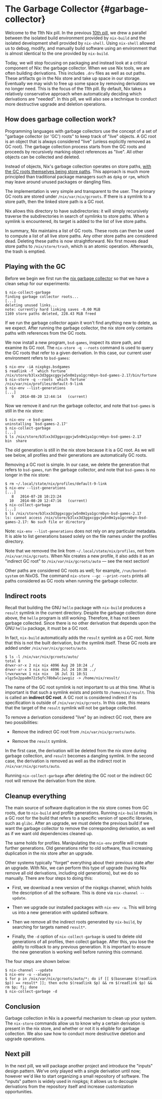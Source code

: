 # The Garbage Collector {#garbage-collector}

Welcome to the 11th Nix pill. In the previous [10th pill](10-developing-with-nix-shell.md), we drew a parallel between the isolated build environment provided by `nix-build` and the isolated development shell provided by `nix-shell`. Using `nix-shell` allowed us to debug, modify, and manually build software using an environment that is almost identical to the one provided by `nix-build`.

Today, we will stop focusing on packaging and instead look at a critical component of Nix: the garbage collector. When we use Nix tools, we are often building derivations. This includes `.drv` files as well as out paths. These artifacts go in the Nix store and take up space in our storage. Eventually we may wish to free up some space by removing derivations we no longer need. This is the focus of the 11th pill. By default, Nix takes a relatively conservative approach when automatically deciding which derivations are "needed". In this pill, we will also see a technique to conduct more destructive upgrade and deletion operations.

## How does garbage collection work?

Programming languages with garbage collectors use the concept of a set of "garbage collector (or 'GC') roots" to keep track of "live" objects. A GC root is an object that is always considered "live" (unless explicitly removed as GC root). The garbage collection process starts from the GC roots and proceeds by recursively marking object references as "live". All other objects can be collected and deleted.

Instead of objects, Nix's garbage collection operates on store paths, [with the GC roots themselves being store paths](https://nixos.org/manual/nix/stable/package-management/garbage-collector-roots.html). This approach is much more principled than traditional package managers such as `dpkg` or `rpm`, which may leave around unused packages or dangling files.

The implementation is very simple and transparent to the user. The primary GC roots are stored under `/nix/var/nix/gcroots`. If there is a symlink to a store path, then the linked store path is a GC root.

Nix allows this directory to have subdirectories: it will simply recursively traverse the subdirectories in search of symlinks to store paths. When a symlink is encountered, its target is added to the list of live store paths.

In summary, Nix maintains a list of GC roots. These roots can then be used to compute a list of all live store paths. Any other store paths are considered dead. Deleting these paths is now straightforward. Nix first moves dead store paths to `/nix/store/trash`, which is an atomic operation. Afterwards, the trash is emptied.

## Playing with the GC

Before we begin we first run the [nix garbage collector](https://nixos.org/manual/nix/stable/command-ref/nix-collect-garbage.html) so that we have a clean setup for our experiments:

```console
$ nix-collect-garbage
finding garbage collector roots...
[...]
deleting unused links...
note: currently hard linking saves -0.00 MiB
1169 store paths deleted, 228.43 MiB freed
```

If we run the garbage collector again it won't find anything new to delete, as we expect. After running the garbage collector, the nix store only contains paths with references from the GC roots.

We now install a new program, `bsd-games`, inspect its store path, and examine its GC root. The `nix-store -q --roots` command is used to query the GC roots that refer to a given derivation. In this case, our current user environment refers to `bsd-games`:

```console
$ nix-env -iA nixpkgs.bsdgames
$ readlink -f `which fortune`
/nix/store/b3lxx3d3ggxcggvjw5n0m1ya1gcrmbyn-bsd-games-2.17/bin/fortune
$ nix-store -q --roots `which fortune`
/nix/var/nix/profiles/default-9-link
$ nix-env --list-generations
[...]
   9   2014-08-20 12:44:14   (current)
```

Now we remove it and run the garbage collector, and note that `bsd-games` is still in the nix store:

```console
$ nix-env -e bsd-games
uninstalling `bsd-games-2.17'
$ nix-collect-garbage
[...]
$ ls /nix/store/b3lxx3d3ggxcggvjw5n0m1ya1gcrmbyn-bsd-games-2.17
bin  share
```

The old generation is still in the nix store because it is a GC root. As we will see below, all profiles and their generations are automatically GC roots.

Removing a GC root is simple. In our case, we delete the generation that refers to `bsd-games`, run the garbage collector, and note that `bsd-games` is no longer in the nix store:

```console
$ rm ~/.local/state/nix/profiles/default-9-link
$ nix-env --list-generations
[...]
   8   2014-07-28 10:23:24
  10   2014-08-20 12:47:16   (current)
$ nix-collect-garbage
[...]
$ ls /nix/store/b3lxx3d3ggxcggvjw5n0m1ya1gcrmbyn-bsd-games-2.17
ls: cannot access /nix/store/b3lxx3d3ggxcggvjw5n0m1ya1gcrmbyn-bsd-games-2.17: No such file or directory
```

Note: `nix-env --list-generations` does not rely on any particular metadata. It is able to list generations based solely on the file names under the profiles directory.

Note that we removed the link from `~/.local/state/nix/profiles`, not from `/nix/var/nix/gcroots`. When Nix creates a new profile, it also adds it as an "indirect GC root" to `/nix/var/nix/gcroots/auto` — see the next section!

Other paths are considered GC roots as well; for example, `/run/booted-system` on NixOS. The command `nix-store --gc --print-roots` prints all paths considered as GC roots when running the garbage collector.

## Indirect roots

Recall that building the GNU `hello` package with `nix-build` produces a `result` symlink in the current directory. Despite the garbage collection done above, the `hello` program is still working. Therefore, it has not been garbage collected. Since there is no other derivation that depends upon the GNU `hello` package, it must be a GC root.

In fact, `nix-build` automatically adds the `result` symlink as a GC root. Note that this is not the built derivation, but the symlink itself. These GC roots are added under `/nix/var/nix/gcroots/auto`.

```console
$ ls -l /nix/var/nix/gcroots/auto/
total 8
drwxr-xr-x 2 nix nix 4096 Aug 20 10:24 ./
drwxr-xr-x 3 nix nix 4096 Jul 24 10:38 ../
lrwxrwxrwx 1 nix nix   16 Jul 31 10:51 xlgz5x2ppa0m72z5qfc78b8wlciwvgiz -> /home/nix/result/
```

The name of the GC root symlink is not important to us at this time. What is important is that such a symlink exists and points to `/home/nix/result`. This is called an **indirect GC root**. A GC root is considered indirect if its specification is outside of `/nix/var/nix/gcroots`. In this case, this means that the target of the `result` symlink will not be garbage collected.

To remove a derivation considered "live" by an indirect GC root, there are two possibilities:

- Remove the indirect GC root from `/nix/var/nix/gcroots/auto`.

- Remove the `result` symlink.

In the first case, the derivation will be deleted from the nix store during garbage collection, and `result` becomes a dangling symlink. In the second case, the derivation is removed as well as the indirect root in `/nix/var/nix/gcroots/auto`.

Running `nix-collect-garbage` after deleting the GC root or the indirect GC root will remove the derivation from the store.

## Cleanup everything

The main source of software duplication in the nix store comes from GC roots, due to `nix-build` and profile generations. Running `nix-build` results in a GC root for the build that refers to a specific version of specific libraries, such as `glibc`. After an upgrade, we must delete the previous build if we want the garbage collector to remove the corresponding derivation, as well as if we want old dependencies cleaned up.

The same holds for profiles. Manipulating the `nix-env` profile will create further generations. Old generations refer to old software, thus increasing duplication in the nix store after an upgrade.

Other systems typically "forget" everything about their previous state after an upgrade. With Nix, we can perform this type of upgrade (having Nix remove all old derivations, including old generations), but we do so manually. There are four steps to doing this:

- First, we download a new version of the nixpkgs channel, which holds the description of all the software. This is done via `nix-channel --update`.

- Then we upgrade our installed packages with `nix-env -u`. This will bring us into a new generation with updated software.

- Then we remove all the indirect roots generated by `nix-build`, by searching for targets named `result*`.

- Finally, the `-d` option of `nix-collect-garbage` is used to delete old generations of all profiles, then collect garbage. After this, you lose the ability to rollback to any previous generation. It is important to ensure the new generation is working well before running this command.

The four steps are shown below:

```console
$ nix-channel --update
$ nix-env -u --always
$ for p in /nix/var/nix/gcroots/auto/*; do if [[ $(basename $(readlink $p)) == result* ]]; then echo $(readlink $p) && rm $(readlink $p) && rm $p; fi; done
$ nix-collect-garbage -d
```

## Conclusion

Garbage collection in Nix is a powerful mechanism to clean up your system. The `nix-store` commands allow us to know why a certain derivation is present in the nix store, and whether or not it is eligible for garbage collection. We also saw how to conduct more destructive deletion and upgrade operations.

## Next pill

In the next pill, we will package another project and introduce the "inputs" design pattern. We've only played with a single derivation until now; however we'd like to start organizing a small repository of software. The "inputs" pattern is widely used in nixpkgs; it allows us to decouple derivations from the repository itself and increase customization opportunities.
